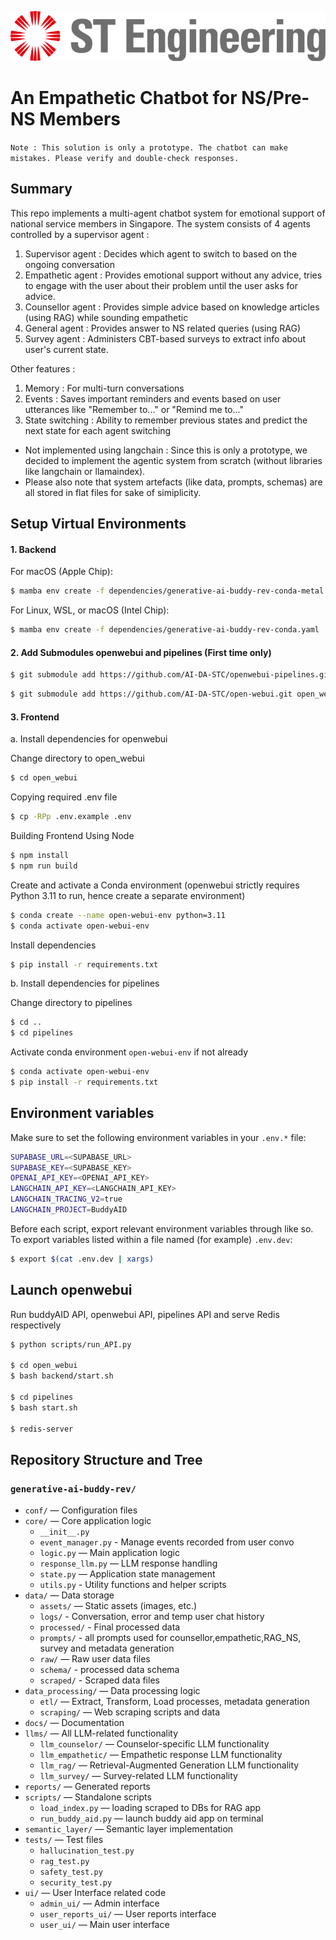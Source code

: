 ![ST Engineering Logo](./data/assets/logos/st-engineering-logo.png)

# An Empathetic Chatbot for NS/Pre-NS Members

`Note : This solution is only a prototype. The chatbot can make mistakes. Please verify and double-check responses.`

## Summary
This repo implements a multi-agent chatbot system for emotional support of national service members in Singapore. 
The system consists of 4 agents controlled by a supervisor agent : 
1. Supervisor agent : Decides which agent to switch to based on the ongoing conversation 
2. Empathetic agent : Provides emotional support without any advice, tries to engage with the user about their problem until the user asks for advice.
3. Counsellor agent : Provides simple advice based on knowledge articles (using RAG) while sounding empathetic 
4. General agent : Provides answer to NS related queries (using RAG)
5. Survey agent : Administers CBT-based surveys to extract info about user's current state.

Other features : 
1. Memory : For multi-turn conversations
2. Events : Saves important reminders and events based on user utterances like "Remember to..." or "Remind me to..."
3. State switching : Ability to remember previous states and predict the next state for each agent switching

- Not implemented using langchain : Since this is only a prototype, we decided to implement the agentic system from scratch (without libraries like langchain or llamaindex). 
- Please also note that system artefacts (like data, prompts, schemas) are all stored in flat files for sake of simiplicity.

## Setup Virtual Environments

#### 1. Backend

For macOS (Apple Chip):
```bash
$ mamba env create -f dependencies/generative-ai-buddy-rev-conda-metal.yaml
```

For Linux, WSL, or macOS (Intel Chip):
```bash
$ mamba env create -f dependencies/generative-ai-buddy-rev-conda.yaml
```

#### 2. Add Submodules openwebui and pipelines (First time only)

```bash
$ git submodule add https://github.com/AI-DA-STC/openwebui-pipelines.git pipelines
```

```bash
$ git submodule add https://github.com/AI-DA-STC/open-webui.git open_webui
```

#### 3. Frontend

a. Install dependencies for openwebui 

Change directory to open_webui
```bash
$ cd open_webui
```

Copying required .env file
```bash
$ cp -RPp .env.example .env
```

Building Frontend Using Node
```bash
$ npm install
$ npm run build
```

Create and activate a Conda environment (openwebui strictly requires Python 3.11 to run, hence create a separate environment)
```bash
$ conda create --name open-webui-env python=3.11
$ conda activate open-webui-env
```

Install dependencies
```bash
$ pip install -r requirements.txt
```

b. Install dependencies for pipelines

Change directory to pipelines
```bash
$ cd ..
$ cd pipelines
```

Activate conda environment `open-webui-env` if not already
```bash
$ conda activate open-webui-env
$ pip install -r requirements.txt
```
## Environment variables 

Make sure to set the following environment variables in your `.env.*` file:
```bash
SUPABASE_URL=<SUPABASE_URL>
SUPABASE_KEY=<SUPABASE_KEY>
OPENAI_API_KEY=<OPENAI_API_KEY>
LANGCHAIN_API_KEY=<LANGCHAIN_API_KEY>
LANGCHAIN_TRACING_V2=true
LANGCHAIN_PROJECT=BuddyAID
```

Before each script, export relevant environment variables through like so. To export variables listed within a file named (for example) `.env.dev`:

```bash
$ export $(cat .env.dev | xargs)
```

## Launch openwebui

Run buddyAID API, openwebui API, pipelines API and serve Redis respectively
```bash
$ python scripts/run_API.py

$ cd open_webui 
$ bash backend/start.sh

$ cd pipelines
$ bash start.sh

$ redis-server
```

## Repository Structure and Tree

### `generative-ai-buddy-rev/`
- `conf/` — Configuration files
- `core/` — Core application logic
  - `__init__.py`
  - `event_manager.py` - Manage events recorded from user convo
  - `logic.py` — Main application logic
  - `response_llm.py` — LLM response handling
  - `state.py` — Application state management
  - `utils.py` - Utility functions and helper scripts
- `data/` — Data storage
  - `assets/` — Static assets (images, etc.)
  - `logs/` - Conversation, error and temp user chat history
  - `processed/` - Final processed data
  - `prompts/` - all prompts used for counsellor,empathetic,RAG_NS, survey and metadata generation
  - `raw/` — Raw user data files 
  - `schema/` - processed data schema
  - `scraped/` - Scraped data files
- `data_processing/` — Data processing logic
  - `etl/` — Extract, Transform, Load processes, metadata generation
  - `scraping/` — Web scraping scripts and data
- `docs/` — Documentation
- `llms/` — All LLM-related functionality
  - `llm_counselor/` — Counselor-specific LLM functionality
  - `llm_empathetic/` — Empathetic response LLM functionality
  - `llm_rag/` — Retrieval-Augmented Generation LLM functionality
  - `llm_survey/` — Survey-related LLM functionality
- `reports/` — Generated reports
- `scripts/` — Standalone scripts
  - `load_index.py` — loading scraped to DBs for RAG app
  - `run_buddy_aid.py` — launch buddy aid app on terminal
- `semantic_layer/` — Semantic layer implementation
- `tests/` — Test files
  - `hallucination_test.py` 
  - `rag_test.py`
  - `safety_test.py`
  - `security_test.py`
- `ui/` — User Interface related code
  - `admin_ui/` — Admin interface
  - `user_reports_ui/` — User reports interface
  - `user_ui/` — Main user interface